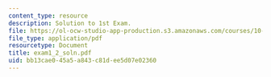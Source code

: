 ```yaml
---
content_type: resource
description: Solution to 1st Exam.
file: https://ol-ocw-studio-app-production.s3.amazonaws.com/courses/10-40-chemical-engineering-thermodynamics-fall-2003/bb13cae045a5a843c81dee5d07e02360_exam1_2_soln.pdf
file_type: application/pdf
resourcetype: Document
title: exam1_2_soln.pdf
uid: bb13cae0-45a5-a843-c81d-ee5d07e02360
---
```

